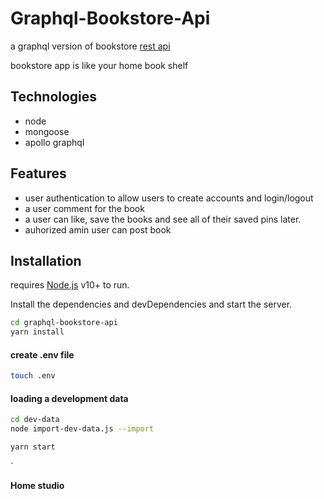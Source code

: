 # Graphql-Bookstore-Api

a graphql version of bookstore [rest api ](https://github.com/Yonasketema/bookstore-api)

bookstore app is like your home book shelf 

## Technologies

- node
- mongoose
- apollo graphql

## Features

- user authentication to allow users to create accounts and login/logout
- a user comment for the book 
- a user can like, save the books and see all of their saved pins later. 
- auhorized amin user can post book
 


 
## Installation

requires [Node.js](https://nodejs.org/) v10+ to run.

Install the dependencies and devDependencies and start the server.

```sh
cd graphql-bookstore-api
yarn install 
```
#### create .env file
```sh
touch .env
```

#### loading a development data 

```sh
cd dev-data
node import-dev-data.js --import
```
```sh
yarn start
```
 
  `

  

**Home studio**

